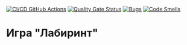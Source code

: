 [![CI/CD GitHub Actions](https://github.com/Alyoksi/Labyrinth/actions/workflows/python-package.yml/badge.svg)](https://github.com/Alyoksi/Labyrinth/blob/actions/workflows/python-package.yml)
[![Quality Gate Status](https://sonarcloud.io/api/project_badges/measure?project=Alyoksi_Labyrinth&metric=alert_status)](https://sonarcloud.io/summary/new_code?id=Alyoksi_Labyrinth)
[![Bugs](https://sonarcloud.io/api/project_badges/measure?project=Alyoksi_Labyrinth&metric=bugs)](https://sonarcloud.io/summary/new_code?id=Alyoksi_Labyrinth)
[![Code Smells](https://sonarcloud.io/api/project_badges/measure?project=Alyoksi_Labyrinth&metric=code_smells)](https://sonarcloud.io/summary/new_code?id=Alyoksi_Labyrinth)
# Игра "Лабиринт"

